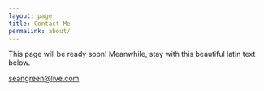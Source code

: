 ```yaml
---
layout: page
title: Contact Me
permalink: about/
---
```


<div class="message">
  This page will be ready soon! Meanwhile, stay with this beautiful latin text below.
</div>

seangreen@live.com
